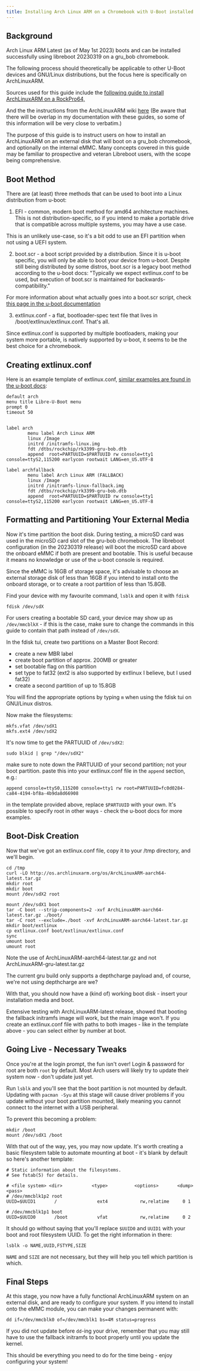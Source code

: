 ```yaml
---
title: Installing Arch Linux ARM on a Chromebook with U-Boot installed
---
```


## Background

Arch Linux ARM Latest (as of May 1st 2023) boots and can be installed successfully using libreboot 20230319 on a gru_bob chromebook.

The following process should theoretically be applicable to other U-Boot devices and GNU/Linux distributions, but the focus here is specifically on ArchLinuxARM.

Sources used for this guide include the [following guide to install ArchLinuxARM on a RockPro64,](https://jforberg.se/blog/posts/2023-02-19-rockpro64/rockpro64.html)

And the the instructions from the ArchLinuxARM wiki [here](https://archlinuxarm.org/platforms/armv8/rockchip/asus-chromebook-flip-c101pa)
(Be aware that there will be overlap in my documentation with these guides, so some of this information will be very close to verbatim.)

The purpose of this guide is to instruct users on how to install an ArchLinuxARM on an external disk that will boot on a gru_bob chromebook, and optionally on the internal eMMC. Many concepts covered in this guide may be familiar to prospective and veteran Libreboot users, with the scope being comprehensive.

## Boot Method

There are (at least) three methods that can be used to boot into a Linux distribution from u-boot:
1) EFI - common, modern boot method for amd64 architecture machines. This is not distribution-specific, so if you intend to make a portable drive that is compatible across multiple systems, you may have a use case.

This is an unlikely use-case, so it's a bit odd to use an EFI partition when not using a UEFI system.

2) boot.scr - a boot script provided by a distribution. Since it is u-boot specific, you will only be able to boot your device from u-boot.
Despite still being distributed by some distros, boot.scr is a legacy boot method according to the u-boot docs:
"Typically we expect extlinux.conf to be used, but execution of boot.scr is maintained for backwards-compatibility."

For more information about what actually goes into a boot.scr script, check [this page in the u-boot documentation](https://u-boot.readthedocs.io/en/latest/usage/cmd/source.html?highlight=boot.scr#fit-image)

3) extlinux.conf - a flat, bootloader-spec text file that lives in /boot/extlinux/extlinux.conf. That's all.

Since extlinux.conf is supported by multiple bootloaders, making your system more portable, is natively supported by u-boot, it seems to be the best choice for a chromebook.

## Creating extlinux.conf

Here is an example template of extlinux.conf, [similar examples are found in the u-boot docs](https://u-boot.readthedocs.io/en/latest/develop/distro.html):

```
default arch
menu title Libre-U-Boot menu
prompt 0
timeout 50


label arch
        menu label Arch Linux ARM
        linux /Image
        initrd /initramfs-linux.img
        fdt /dtbs/rockchip/rk3399-gru-bob.dtb
        append  root=PARTUUID=$PARTUUID rw console=tty1 console=ttyS2,115200 earlycon rootwait LANG=en_US.UTF-8

label archfallback
        menu label Arch Linux ARM (FALLBACK)
        linux /Image
        initrd /initramfs-linux-fallback.img
        fdt /dtbs/rockchip/rk3399-gru-bob.dtb
        append  root=PARTUUID=$PARTUUID rw console=tty1 console=ttyS2,115200 earlycon rootwait LANG=en_US.UTF-8
```

## Formatting and Partitioning Your External Media

Now it's time partition the boot disk. During testing, a microSD card was used in the microSD card slot of the gru-bob chromebook.
The libreboot configuration (in the 20230319 release) will boot the microSD card above the onboard eMMC if both are present and bootable. This is useful because it means no knowledge or use of the u-boot console is required.

Since the eMMC is 16GB of storage space, it's advisable to choose an external storage disk of less than 16GB if you intend to install onto the onboard storage, or to create a root partition of less than 15.8GB.

Find your device with my favourite command, `lsblk` and open it with `fdisk`

```
fdisk /dev/sdX
```
For users creating a bootable SD card, your device may show up as `/dev/mmcblkX` - if this is the case, make sure to change the commands in this guide to
contain that path instead of `/dev/sdX`.

In the fdisk tui, create two partitions on a Master Boot Record:
- create a new MBR label
- create boot partition of approx. 200MB or greater
- set bootable flag on this partition
- set type to fat32 (ext2 is also supported by extlinux I believe, but I used fat32)
- create a second partition of up to 15.8GB

You will find the appropriate options by typing `m` when using the fdisk tui on GNU/Linux distros.

Now make the filesystems:
```
mkfs.vfat /dev/sdX1
mkfs.ext4 /dev/sdX2

```

It's now time to get the PARTUUID of `/dev/sdX2`:
```
sudo blkid | grep "/dev/sdX2"
```
make sure to note down the PARTUUID of your second partition; not your boot partition.
paste this into your extlinux.conf file in the `append` section, e.g.:
```
append console=ttyS0,115200 console=tty1 rw root=PARTUUID=fc0d0284-ca84-4194-bf8a-4b9da8d66908
```
in the template provided above, replace `$PARTUUID` with your own. It's possible to specify root in other ways - check the u-boot docs for more examples.

## Boot-Disk Creation

Now that we've got an extlinux.conf file, copy it to your /tmp directory, and we'll begin.
```
cd /tmp
curl -LO http://os.archlinuxarm.org/os/ArchLinuxARM-aarch64-latest.tar.gz
mkdir root
mkdir boot
mount /dev/sdX2 root

mount /dev/sdX1 boot
tar -C boot --strip-components=2 -xvf ArchLinuxARM-aarch64-latest.tar.gz ./boot/
tar -C root --exclude=./boot -xvf ArchLinuxARM-aarch64-latest.tar.gz
mkdir boot/extlinux
cp extlinux.conf boot/extlinux/extlinux.conf
sync
umount boot
umount root
```
Note the use of ArchLinuxARM-aarch64-latest.tar.gz and not ArchLinuxARM-gru-latest.tar.gz

The current gru build only supports a depthcharge payload and, of course, we're not using depthcharge are we?

With that, you should now have a (kind of) working boot disk - insert your installation media and boot.

Extensive testing with ArchLinuxARM-latest release, showed that booting the fallback initramfs image will work, but the main image won't.
If you create an extlinux.conf file with paths to both images - like in the template above - you can select either by number at boot.

## Going Live - Necessary Tweaks

Once you're at the login prompt, the fun isn't over! Login & password for root are both `root` by default.
Most Arch users will likely try to update their system now - don't update just yet.

Run `lsblk` and you'll see that the boot partition is not mounted by default.
Updating with `pacman -Syu` at this stage will cause driver problems if you update without your boot partition mounted, likely meaning you cannot connect to the internet with a USB peripheral.

To prevent this becoming a problem:
```
mkdir /boot
mount /dev/sdX1 /boot
```
With that out of the way, yes, you may now update.
It's worth creating a basic filesystem table to automate mounting at boot - it's blank by default so here's another template:

```
# Static information about the filesystems.
# See fstab(5) for details.

# <file system> <dir>           <type>          <options>       <dump> <pass>
# /dev/mmcblk1p2 root
UUID=$UUID1       /               ext4            rw,relatime     0 1

# /dev/mmcblk1p1 boot
UUID=$UUID0       /boot           vfat            rw,relatime     0 2
```
It should go without saying that you'll replace `$UUID0` and `UUID1` with your boot and root filesystem UUID.
To get the right information in there:
```
lsblk -o NAME,UUID,FSTYPE,SIZE
```
`NAME` and `SIZE` are not necessary, but they will help you tell which partition is which.

## Final Steps

At this stage, you now have a fully functional ArchLinuxARM system on an external disk, and are ready to configure your system.
If you intend to install onto the eMMC module, you can make your changes permanent with:
```
dd if=/dev/mmcblk0 of=/dev/mmcblk1 bs=4M status=progress
```

If you did not update before `dd`-ing your drive, remember that you may still have to use the fallback initramfs to boot properly until you update the kernel.

This should be everything you need to do for the time being - enjoy configuring your system!
